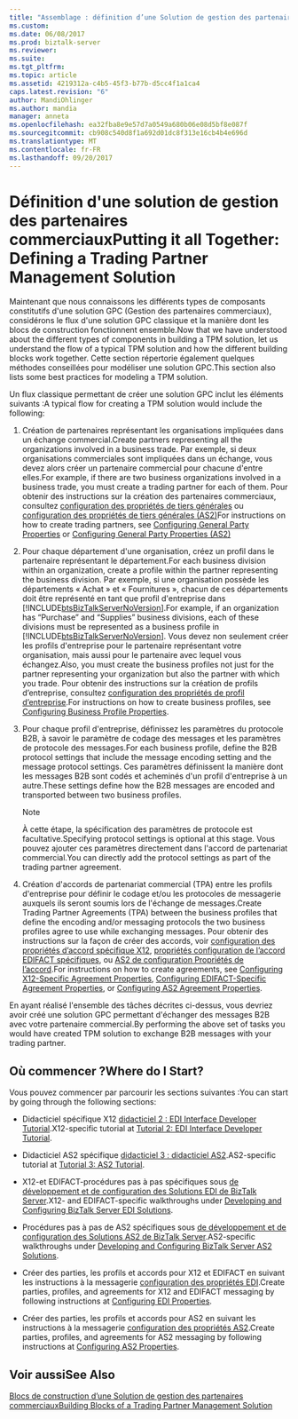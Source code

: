 ```yaml
---
title: "Assemblage : définition d’une Solution de gestion des partenaires commerciaux | Documents Microsoft"
ms.custom: 
ms.date: 06/08/2017
ms.prod: biztalk-server
ms.reviewer: 
ms.suite: 
ms.tgt_pltfrm: 
ms.topic: article
ms.assetid: 4219312a-c4b5-45f3-b77b-d5cc4f1a1ca4
caps.latest.revision: "6"
author: MandiOhlinger
ms.author: mandia
manager: anneta
ms.openlocfilehash: ea32fba8e9e57d7a0549a680b06e08d5bf8e087f
ms.sourcegitcommit: cb908c540d8f1a692d01dc8f313e16cb4b4e696d
ms.translationtype: MT
ms.contentlocale: fr-FR
ms.lasthandoff: 09/20/2017
---
```

# <a name="putting-it-all-together-defining-a-trading-partner-management-solution"></a><span data-ttu-id="8b293-102">Définition d'une solution de gestion des partenaires commerciaux</span><span class="sxs-lookup"><span data-stu-id="8b293-102">Putting it all Together: Defining a Trading Partner Management Solution</span></span>
<span data-ttu-id="8b293-103">Maintenant que nous connaissons les différents types de composants constitutifs d'une solution GPC (Gestion des partenaires commerciaux), considérons le flux d'une solution GPC classique et la manière dont les blocs de construction fonctionnent ensemble.</span><span class="sxs-lookup"><span data-stu-id="8b293-103">Now that we have understood about the different types of components in building a TPM solution, let us understand the flow of a typical TPM solution and how the different building blocks work together.</span></span> <span data-ttu-id="8b293-104">Cette section répertorie également quelques méthodes conseillées pour modéliser une solution GPC.</span><span class="sxs-lookup"><span data-stu-id="8b293-104">This section also lists some best practices for modeling a TPM solution.</span></span>  
  
 <span data-ttu-id="8b293-105">Un flux classique permettant de créer une solution GPC inclut les éléments suivants :</span><span class="sxs-lookup"><span data-stu-id="8b293-105">A typical flow for creating a TPM solution would include the following:</span></span>  
  
1.  <span data-ttu-id="8b293-106">Création de partenaires représentant les organisations impliquées dans un échange commercial.</span><span class="sxs-lookup"><span data-stu-id="8b293-106">Create partners representing all the organizations involved in a business trade.</span></span> <span data-ttu-id="8b293-107">Par exemple, si deux organisations commerciales sont impliquées dans un échange, vous devez alors créer un partenaire commercial pour chacune d'entre elles.</span><span class="sxs-lookup"><span data-stu-id="8b293-107">For example, if there are two business organizations involved in a business trade, you must create a trading partner for each of them.</span></span> <span data-ttu-id="8b293-108">Pour obtenir des instructions sur la création des partenaires commerciaux, consultez [configuration des propriétés de tiers générales](../core/configuring-general-party-properties.md) ou [configuration des propriétés de tiers générales (AS2)](../core/configuring-general-party-properties-as2.md)</span><span class="sxs-lookup"><span data-stu-id="8b293-108">For instructions on how to create trading partners, see [Configuring General Party Properties](../core/configuring-general-party-properties.md) or [Configuring General Party Properties (AS2)](../core/configuring-general-party-properties-as2.md)</span></span>  
  
2.  <span data-ttu-id="8b293-109">Pour chaque département d'une organisation, créez un profil dans le partenaire représentant le département.</span><span class="sxs-lookup"><span data-stu-id="8b293-109">For each business division within an organization, create a profile within the partner representing the business division.</span></span> <span data-ttu-id="8b293-110">Par exemple, si une organisation possède les départements « Achat » et « Fournitures », chacun de ces départements doit être représenté en tant que profil d'entreprise dans [!INCLUDE[btsBizTalkServerNoVersion](../includes/btsbiztalkservernoversion-md.md)].</span><span class="sxs-lookup"><span data-stu-id="8b293-110">For example, if an organization has “Purchase” and “Supplies” business divisions, each of these divisions must be represented as a business profile in [!INCLUDE[btsBizTalkServerNoVersion](../includes/btsbiztalkservernoversion-md.md)].</span></span> <span data-ttu-id="8b293-111">Vous devez non seulement créer les profils d'entreprise pour le partenaire représentant votre organisation, mais aussi pour le partenaire avec lequel vous échangez.</span><span class="sxs-lookup"><span data-stu-id="8b293-111">Also, you must create the business profiles not just for the partner representing your organization but also the partner with which you trade.</span></span> <span data-ttu-id="8b293-112">Pour obtenir des instructions sur la création de profils d’entreprise, consultez [configuration des propriétés de profil d’entreprise](../core/configuring-business-profile-properties.md).</span><span class="sxs-lookup"><span data-stu-id="8b293-112">For instructions on how to create business profiles, see [Configuring Business Profile Properties](../core/configuring-business-profile-properties.md).</span></span>  
  
3.  <span data-ttu-id="8b293-113">Pour chaque profil d'entreprise, définissez les paramètres du protocole B2B, à savoir le paramètre de codage des messages et les paramètres de protocole des messages.</span><span class="sxs-lookup"><span data-stu-id="8b293-113">For each business profile, define the B2B protocol settings that include the message encoding setting and the message protocol settings.</span></span> <span data-ttu-id="8b293-114">Ces paramètres définissent la manière dont les messages B2B sont codés et acheminés d'un profil d'entreprise à un autre.</span><span class="sxs-lookup"><span data-stu-id="8b293-114">These settings define how the B2B messages are encoded and transported between two business profiles.</span></span>  
  
    > [!NOTE]
    >  <span data-ttu-id="8b293-115">À cette étape, la spécification des paramètres de protocole est facultative.</span><span class="sxs-lookup"><span data-stu-id="8b293-115">Specifying protocol settings is optional at this stage.</span></span> <span data-ttu-id="8b293-116">Vous pouvez ajouter ces paramètres directement dans l'accord de partenariat commercial.</span><span class="sxs-lookup"><span data-stu-id="8b293-116">You can directly add the protocol settings as part of the trading partner agreement.</span></span>  
  
4.  <span data-ttu-id="8b293-117">Création d'accords de partenariat commercial (TPA) entre les profils d'entreprise pour définir le codage et/ou les protocoles de messagerie auxquels ils seront soumis lors de l'échange de messages.</span><span class="sxs-lookup"><span data-stu-id="8b293-117">Create Trading Partner Agreements (TPA) between the business profiles that define the encoding and/or messaging protocols the two business profiles agree to use while exchanging messages.</span></span> <span data-ttu-id="8b293-118">Pour obtenir des instructions sur la façon de créer des accords, voir [configuration des propriétés d’accord spécifique X12](../core/configuring-x12-specific-agreement-properties.md), [propriétés configuration de l’accord EDIFACT spécifiques](../core/configuring-edifact-specific-agreement-properties.md), ou [AS2 de configuration Propriétés de l’accord](../core/configuring-as2-agreement-properties.md).</span><span class="sxs-lookup"><span data-stu-id="8b293-118">For instructions on how to create agreements, see [Configuring X12-Specific Agreement Properties](../core/configuring-x12-specific-agreement-properties.md), [Configuring EDIFACT-Specific Agreement Properties](../core/configuring-edifact-specific-agreement-properties.md), or [Configuring AS2 Agreement Properties](../core/configuring-as2-agreement-properties.md).</span></span>  
  
 <span data-ttu-id="8b293-119">En ayant réalisé l'ensemble des tâches décrites ci-dessus, vous devriez avoir créé une solution GPC permettant d'échanger des messages B2B avec votre partenaire commercial.</span><span class="sxs-lookup"><span data-stu-id="8b293-119">By performing the above set of tasks you would have created TPM solution to exchange B2B messages with your trading partner.</span></span>  
  
## <a name="where-do-i-start"></a><span data-ttu-id="8b293-120">Où commencer ?</span><span class="sxs-lookup"><span data-stu-id="8b293-120">Where do I Start?</span></span>  
 <span data-ttu-id="8b293-121">Vous pouvez commencer par parcourir les sections suivantes :</span><span class="sxs-lookup"><span data-stu-id="8b293-121">You can start by going through the following sections:</span></span>  
  
-   <span data-ttu-id="8b293-122">Didacticiel spécifique X12 [didacticiel 2 : EDI Interface Developer Tutorial](../core/tutorial-2-edi-interface-developer-tutorial.md).</span><span class="sxs-lookup"><span data-stu-id="8b293-122">X12-specific tutorial at [Tutorial 2: EDI Interface Developer Tutorial](../core/tutorial-2-edi-interface-developer-tutorial.md).</span></span>  
  
-   <span data-ttu-id="8b293-123">Didacticiel AS2 spécifique [didacticiel 3 : didacticiel AS2](../core/tutorial-3-as2-tutorial.md).</span><span class="sxs-lookup"><span data-stu-id="8b293-123">AS2-specific tutorial at [Tutorial 3: AS2 Tutorial](../core/tutorial-3-as2-tutorial.md).</span></span>  
  
-   <span data-ttu-id="8b293-124">X12-et EDIFACT-procédures pas à pas spécifiques sous [de développement et de configuration des Solutions EDI de BizTalk Server](../core/developing-and-configuring-biztalk-server-edi-solutions.md).</span><span class="sxs-lookup"><span data-stu-id="8b293-124">X12- and EDIFACT-specific walkthroughs under [Developing and Configuring BizTalk Server EDI Solutions](../core/developing-and-configuring-biztalk-server-edi-solutions.md).</span></span>  
  
-   <span data-ttu-id="8b293-125">Procédures pas à pas de AS2 spécifiques sous [de développement et de configuration des Solutions AS2 de BizTalk Server](../core/developing-and-configuring-biztalk-server-as2-solutions.md).</span><span class="sxs-lookup"><span data-stu-id="8b293-125">AS2-specific walkthroughs under [Developing and Configuring BizTalk Server AS2 Solutions](../core/developing-and-configuring-biztalk-server-as2-solutions.md).</span></span>  
  
-   <span data-ttu-id="8b293-126">Créer des parties, les profils et accords pour X12 et EDIFACT en suivant les instructions à la messagerie [configuration des propriétés EDI](../core/configuring-edi-properties.md).</span><span class="sxs-lookup"><span data-stu-id="8b293-126">Create parties, profiles, and agreements for X12 and EDIFACT messaging by following instructions at [Configuring EDI Properties](../core/configuring-edi-properties.md).</span></span>  
  
-   <span data-ttu-id="8b293-127">Créer des parties, les profils et accords pour AS2 en suivant les instructions à la messagerie [configuration des propriétés AS2](../core/configuring-as2-properties.md).</span><span class="sxs-lookup"><span data-stu-id="8b293-127">Create parties, profiles, and agreements for AS2 messaging by following instructions at [Configuring AS2 Properties](../core/configuring-as2-properties.md).</span></span>  
  
## <a name="see-also"></a><span data-ttu-id="8b293-128">Voir aussi</span><span class="sxs-lookup"><span data-stu-id="8b293-128">See Also</span></span>  
 [<span data-ttu-id="8b293-129">Blocs de construction d’une Solution de gestion des partenaires commerciaux</span><span class="sxs-lookup"><span data-stu-id="8b293-129">Building Blocks of a Trading Partner Management Solution</span></span>](../core/building-blocks-of-a-trading-partner-management-solution.md)